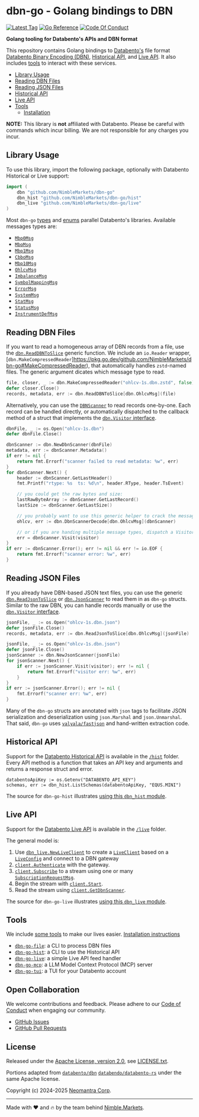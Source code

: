 # dbn-go - Golang bindings to DBN

<p>
    <a href="https://github.com/NimbleMarkets/dbn-go/tags"><img src="https://img.shields.io/github/tag/NimbleMarkets/dbn-go.svg" alt="Latest Tag"></a>
    <a href="https://pkg.go.dev/github.com/NimbleMarkets/dbn-go"><img src="https://pkg.go.dev/badge/github.com/NimbleMarkets/dbn-go.svg" alt="Go Reference"></a>
    <a href="https://github.com/NimbleMarkets/dbn-go/blob/main/CODE_OF_CONDUCT.md"><img src="https://img.shields.io/badge/Contributor%20Covenant-2.1-4baaaa.svg"  alt="Code Of Conduct"></a>
</p>

**Golang tooling for Databento's APIs and DBN format**

This repository contains Golang bindings to [Databento's](https://databento.com) file format [Databento Binary Encoding (DBN)](https://databento.com/docs/knowledge-base/new-users/dbn-encoding), [Historical API](#historical-api), and [Live API](#live-api).  It also includes [tools](./cmd/README.md) to interact with these services.

 * [Library Usage](#library-usage)
 * [Reading DBN Files](#reading-dbn-files)
 * [Reading JSON Files](#reading-json-files)
 * [Historical API](#historical-api)
 * [Live API](#live-api)
 * [Tools](#tools)
   * [Installation](#tools-installation)

**NOTE:** This library is **not** affiliated with Databento.  Please be careful with commands which incur billing.  We are not responsible for any charges you incur.


## Library Usage

To use this library, import the following package, optionally with Databento Historical or Live support:

```go
import (
    dbn "github.com/NimbleMarkets/dbn-go"
    dbn_hist "github.com/NimbleMarkets/dbn-go/hist"
    dbn_live "github.com/NimbleMarkets/dbn-go/live"
)
```

Most `dbn-go` [types](./structs.go) and [enums](./consts.go) parallel Databento's libraries.  Available messages types are:

  * [`Mbp0Msg`](https://pkg.go.dev/github.com/NimbleMarkets/dbn-go#Mbp0Msg)
  * [`MboMsg`](https://pkg.go.dev/github.com/NimbleMarkets/dbn-go#MboMsg)
  * [`Mbp1Msg`](https://pkg.go.dev/github.com/NimbleMarkets/dbn-go#Mbp1Msg)
  * [`CbboMsg`](https://pkg.go.dev/github.com/NimbleMarkets/dbn-go#CbboMsg)
  * [`Mbp10Msg`](https://pkg.go.dev/github.com/NimbleMarkets/dbn-go#Mbp10Msg)
  * [`OhlcvMsg`](https://pkg.go.dev/github.com/NimbleMarkets/dbn-go#OhlcvMsg)
  * [`ImbalanceMsg`](https://pkg.go.dev/github.com/NimbleMarkets/dbn-go#ImbalanceMsg)
  * [`SymbolMappingMsg`](https://pkg.go.dev/github.com/NimbleMarkets/dbn-go#SymbolMappingMsg)
  * [`ErrorMsg`](https://pkg.go.dev/github.com/NimbleMarkets/dbn-go#ErrorMsg)
  * [`SystemMsg`](https://pkg.go.dev/github.com/NimbleMarkets/dbn-go#SystemMsg)
  * [`StatMsg`](https://pkg.go.dev/github.com/NimbleMarkets/dbn-go#StatMsg)
  * [`StatusMsg`](https://pkg.go.dev/github.com/NimbleMarkets/dbn-go#StatusMsg)
  * [`InstrumentDefMsg`](https://pkg.go.dev/github.com/NimbleMarkets/dbn-go#InstrumentDefMsg)


## Reading DBN Files

If you want to read a homogeneous array of DBN records from a file, use the [`dbn.ReadDBNToSlice`](https://pkg.go.dev/github.com/NimbleMarkets/dbn-go#ReadDBNToSlice) generic function. We include an `io.Reader` wrapper, [`dbn.MakeCompressedReader`]https://pkg.go.dev/github.com/NimbleMarkets/dbn-go#MakeCompressedReader), that automatically handles `zstd`-named files.  The generic argument dicates which message type to read.

```go
file, closer, _ := dbn.MakeCompressedReader("ohlcv-1s.dbn.zstd", false)
defer closer.Close()
records, metadata, err := dbn.ReadDBNToSlice[dbn.OhlcvMsg](file)
```

Alternatively, you can use the [`DBNScanner`](https://pkg.go.dev/github.com/NimbleMarkets/dbn-go#DbnScanner) to read records one-by-one.  Each record can be handled directly, or automatically dispatched to the callback method of a struct that implements the [`dbn.Visitor` interface](https://pkg.go.dev/github.com/NimbleMarkets/dbn-go#Visitor).

```go
dbnFile, _ := os.Open("ohlcv-1s.dbn")
defer dbnFile.Close()

dbnScanner := dbn.NewDbnScanner(dbnFile)
metadata, err := dbnScanner.Metadata()
if err != nil {
	return fmt.Errorf("scanner failed to read metadata: %w", err)
}
for dbnScanner.Next() {
    header := dbnScanner.GetLastHeader()
    fmt.Printf("rtype: %s  ts: %d\n", header.RType, header.TsEvent)

    // you could get the raw bytes and size:
    lastRawByteArray := dbnScanner.GetLastRecord()
    lastSize := dbnScanner.GetLastSize()

    // you probably want to use this generic helper to crack the message:
    ohlcv, err := dbn.DbnScannerDecode[dbn.OhlcvMsg](dbnScanner)

    // or if you are handing multiple message types, dispatch a Visitor:
    err = dbnScanner.Visit(visitor)
}
if err := dbnScanner.Error(); err != nil && err != io.EOF {
    return fmt.Errorf("scanner error: %w", err)
}
```


## Reading JSON Files

If you already have DBN-based JSON text files, you can use the generic [`dbn.ReadJsonToSlice`](https://pkg.go.dev/github.com/NimbleMarkets/dbn-go#ReadJsonToSlice) or [`dbn.JsonScanner`](https://pkg.go.dev/github.com/NimbleMarkets/dbn-go#JsonScanner) to read them in as `dbn-go` structs.  Similar to the raw DBN, you can handle records manually or use the [`dbn.Visitor` interface](https://pkg.go.dev/github.com/NimbleMarkets/dbn-go#Visitor).

```go
jsonFile, _ := os.Open("ohlcv-1s.dbn.json")
defer jsonFile.Close()
records, metadata, err := dbn.ReadJsonToSlice[dbn.OhlcvMsg](jsonFile)
```

```go
jsonFile, _ := os.Open("ohlcv-1s.dbn.json")
defer jsonFile.Close()
jsonScanner := dbn.NewJsonScanner(jsonFile)
for jsonScanner.Next() {
    if err := jsonScanner.Visit(visitor); err != nil {
        return fmt.Errorf("visitor err: %w", err)
    }
}
if err := jsonScanner.Error(); err != nil {
    fmt.Errorf("scanner err: %w", err)
}
```

Many of the `dbn-go` structs are annotated with `json` tags to facilitate JSON serialization and deserialization using `json.Marshal` and `json.Unmarshal`.  That said, `dbn-go` uses [`valyala/fastjson`](https://github.com/valyala/fastjson) and hand-written extraction code.


## Historical API

Support for the [Databento Historical API](https://databento.com/docs/api-reference-historical) is available in the [`/hist`](https://pkg.go.dev/github.com/NimbleMarkets/dbn-go/hist) folder.  Every API method is a function that takes an API key and arguments and returns a response struct and error.

```
databentoApiKey := os.Getenv("DATABENTO_API_KEY")
schemas, err := dbn_hist.ListSchemas(databentoApiKey, "EQUS.MINI")
```

The source for `dbn-go-hist` illustrates [using this `dbn_hist` module](https://github.com/NimbleMarkets/dbn-go/blob/main/cmd/dbn-go-hist/main.go#L104).


## Live API

Support for the [Databento Live API](https://databento.com/docs/api-reference-live) is available in the [`/live`](https://pkg.go.dev/github.com/NimbleMarkets/dbn-go/live) folder.

The general model is:

  1. Use [`dbn_live.NewLiveClient`](https://pkg.go.dev/github.com/NimbleMarkets/dbn-go/live#NewLiveClient) to create a [`LiveClient`](https://pkg.go.dev/github.com/NimbleMarkets/dbn-go/live#LiveClient) based on a [`LiveConfig`](https://pkg.go.dev/github.com/NimbleMarkets/dbn-go/live#LiveConfig) and connect to a DBN gateway
  2. [`client.Authenticate`](https://pkg.go.dev/github.com/NimbleMarkets/dbn-go/live#LiveClient.Authenticate) with the gateway.
  3. [`client.Subscribe`](https://pkg.go.dev/github.com/NimbleMarkets/dbn-go/live#LiveClient.Subscribe) to a stream using one or many [`SubscriptionRequestMsg`](https://pkg.go.dev/github.com/NimbleMarkets/dbn-go/live#SubscriptionRequestMsg).
  4. Begin the stream with [`client.Start`](https://pkg.go.dev/github.com/NimbleMarkets/dbn-go/live#LiveClient.Start).
  5. Read the stream using [`client.GetDbnScanner`](https://pkg.go.dev/github.com/NimbleMarkets/dbn-go/live#LiveClient.GetDbnScanner).

The source for `dbn-go-live` illustrates [using this `dbn_live` module](https://github.com/NimbleMarkets/dbn-go/blob/main/cmd/dbn-go-live/main.go#L111).


## Tools

We include [some tools](./cmd/README.md) to make our lives easier. [Installation instructions](./cmd/README.md#installation)

 * [`dbn-go-file`](./cmd/README.md#dbn-go-file): a CLI to process DBN files
 * [`dbn-go-hist`](./cmd/README.md#dbn-go-hist): a CLI to use the Historical API
 * [`dbn-go-live`](./cmd/README.md#dbn-go-live): a simple Live API feed handler
 * [`dbn-go-mcp`](./cmd/README.md#dbn-go-mcp): a LLM Model Context Protocol (MCP) server
 * [`dbn-go-tui`](./cmd/README.md#dbn-go-tui): a TUI for your Databento account

## Open Collaboration

We welcome contributions and feedback.  Please adhere to our [Code of Conduct](./CODE_OF_CONDUCT.md) when engaging our community.

 * [GitHub Issues](https://github.com/NimbleMarkets/dbn-go/issues)
 * [GitHub Pull Requests](https://github.com/NimbleMarkets/dbn-go/pulls)


## License

Released under the [Apache License, version 2.0](https://www.apache.org/licenses/LICENSE-2.0), see [LICENSE.txt](./LICENSE.txt).

Portions adapted from [`databento/dbn`](https://github.com/databento/dbn) [`databendo/databento-rs`](https://github.com/databento/databento-rs) under the same Apache license.

Copyright (c) 2024-2025 [Neomantra Corp](https://www.neomantra.com).   

----
Made with :heart: and :fire: by the team behind [Nimble.Markets](https://nimble.markets).
